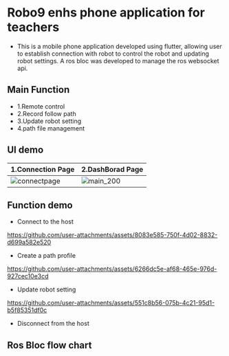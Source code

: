 # Robo9 enhs phone application for teachers 
* This is a mobile phone application developed using flutter, allowing user to establish connection with robot to control the robot and updating robot settings. A ros bloc was developed to manage the ros websocket api. 
## Main Function  
* 1.Remote control 
* 2.Record follow path 
* 3.Update robot setting 
* 4.path file management 

## UI demo
|1.Connection Page | 2.DashBorad Page |
|------------------|------------------|
|![connectpage](https://github.com/user-attachments/assets/2a42a1d9-815f-47f7-857e-bfbc29659dd3) | ![main_200](https://github.com/user-attachments/assets/f6d4013a-5405-4f07-9bfa-a9b01ab1ee7c)|


## Function demo
* Connect to the host

https://github.com/user-attachments/assets/8083e585-750f-4d02-8832-d699a582e520

* Create a path profile

https://github.com/user-attachments/assets/6266dc5e-af68-465e-976d-927cec10e3cd

* Update robot setting 

https://github.com/user-attachments/assets/551c8b56-075b-4c21-95d1-b5f85351df0c

* Disconnect from the host




## Ros Bloc flow chart 

  
